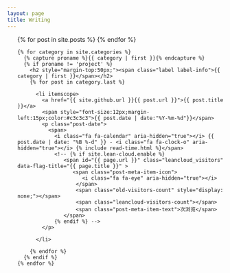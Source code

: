 ```yaml
---
layout: page
title: Writing
---
```

<ul class="posts">
  {% for post in site.posts %}
  {% endfor %}
    <!-- {% unless post.next %}
      <h3>{{ post.date | date: '%Y' }}</h3>
    {% else %}
      {% capture year %}{{ post.date | date: '%Y' }}{% endcapture %}
      {% capture nyear %}{{ post.next.date | date: '%Y' }}{% endcapture %}
      {% if year != nyear %}
        <h3>{{ post.date | date: '%Y' }}</h3>
      {% endif %}
    {% endunless %} -->
  
    
    {% for category in site.categories %}
      {% capture proname %}{{ category | first }}{% endcapture %}
      {% if proname != 'project' %}
        <h2 style="margin-top:50px;"><span class="label label-info">{{ category | first }}</span></h2>
        {% for post in category.last %}
          
          <li itemscope>
            <a href="{{ site.github.url }}{{ post.url }}">{{ post.title }}</a>
            <span style="font-size:12px;margin-left:15px;color:#c3c3c3">{{ post.date | date:"%Y-%m-%d"}}</span>
            <p class="post-date">
              <span>
                <i class="fa fa-calendar" aria-hidden="true"></i> {{ post.date | date: "%B %-d" }} - <i class="fa fa-clock-o" aria-hidden="true"></i> {% include read-time.html %}</span>
                <!-- {% if site.lean-cloud.enable %}
                   <span id="{{ page.url }}" class="leancloud_visitors" data-flag-title="{{ page.title }}" >
                      <span class="post-meta-item-icon">
                         <i class="fa fa-eye" aria-hidden="true"></i> 
                       </span>
                       <span class="old-visitors-count" style="display: none;"></span>
                       <span class="leancloud-visitors-count"></span>
                       <span class="post-meta-item-text">次浏览</span>
                   </span>
                {% endif %} -->
            </p>

          </li>
          
        {% endfor %}
      {% endif %}
    {% endfor %}

  
</ul>
